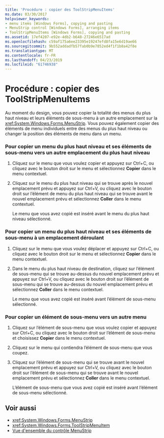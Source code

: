 ```yaml
---
title: 'Procédure : copier des ToolStripMenuItems'
ms.date: 03/30/2017
helpviewer_keywords:
- menu items [Windows Forms], copying and pasting
- MenuStrip control [Windows Forms], arranging items
- ToolStripMenuItems [Windows Forms], copying and pasting
ms.assetid: 17ef4207-e92e-4db2-b648-27246e6517ad
ms.openlocfilehash: c59af175a6ee23395e19247efd8fa15e6d19ae66
ms.sourcegitcommit: 9b552addadfb57fab0b9e7852ed4f1f1b8a42f8e
ms.translationtype: MT
ms.contentlocale: fr-FR
ms.lasthandoff: 04/23/2019
ms.locfileid: "61746938"
---
```

# <a name="how-to-copy-toolstripmenuitems"></a>Procédure : copier des ToolStripMenuItems
Au moment du design, vous pouvez copier la totalité des menus du plus haut niveau et leurs éléments de sous-menu à un autre emplacement sur la <xref:System.Windows.Forms.MenuStrip>. Vous pouvez également copier des éléments de menu individuels entre des menus du plus haut niveau ou changer la position des éléments de menu dans un menu.  
  
### <a name="to-copy-a-top-level-menu-and-its-submenu-items-to-another-top-level-location"></a>Pour copier un menu du plus haut niveau et ses éléments de sous-menu vers un autre emplacement du plus haut niveau  
  
1. Cliquez sur le menu que vous voulez copier et appuyez sur Ctrl+C, ou cliquez avec le bouton droit sur le menu et sélectionnez **Copier** dans le menu contextuel.  
  
2. Cliquez sur le menu du plus haut niveau qui se trouve après le nouvel emplacement prévu et appuyez sur Ctrl+V, ou cliquez avec le bouton droit sur l’élément de menu du plus haut niveau qui se trouve avant le nouvel emplacement prévu et sélectionnez **Coller** dans le menu contextuel.  
  
     Le menu que vous avez copié est inséré avant le menu du plus haut niveau sélectionné.  
  
### <a name="to-copy-a-top-level-menu-and-its-submenu-items-to-a-drop-down-location"></a>Pour copier un menu du plus haut niveau et ses éléments de sous-menu à un emplacement déroulant  
  
1. Cliquez sur le menu que vous voulez déplacer et appuyez sur Ctrl+C, ou cliquez avec le bouton droit sur le menu et sélectionnez **Copier** dans le menu contextuel.  
  
2. Dans le menu du plus haut niveau de destination, cliquez sur l’élément de sous-menu qui se trouve au-dessus du nouvel emplacement prévu et appuyez sur Ctrl+V, ou cliquez avec le bouton droit sur l’élément de sous-menu qui se trouve au-dessus du nouvel emplacement prévu et sélectionnez **Coller** dans le menu contextuel.  
  
     Le menu que vous avez copié est inséré avant l’élément de sous-menu sélectionné.  
  
### <a name="to-copy-a-submenu-item-to-another-menu"></a>Pour copier un élément de sous-menu vers un autre menu  
  
1. Cliquez sur l’élément de sous-menu que vous voulez copier et appuyez sur Ctrl+C, ou cliquez avec le bouton droit sur l’élément de sous-menu et choisissez **Copier** dans le menu contextuel.  
  
2. Cliquez sur le menu qui contiendra l’élément de sous-menu que vous coupez.  
  
3. Cliquez sur l’élément de sous-menu qui se trouve avant le nouvel emplacement prévu et appuyez sur Ctrl+V, ou cliquez avec le bouton droit sur l’élément de sous-menu qui se trouve avant le nouvel emplacement prévu et sélectionnez **Coller** dans le menu contextuel.  
  
     L’élément de sous-menu que vous avez copié est inséré avant l’élément de sous-menu sélectionné.  
  
## <a name="see-also"></a>Voir aussi

- <xref:System.Windows.Forms.MenuStrip>
- <xref:System.Windows.Forms.ToolStripMenuItem>
- [Vue d'ensemble du contrôle MenuStrip](menustrip-control-overview-windows-forms.md)
